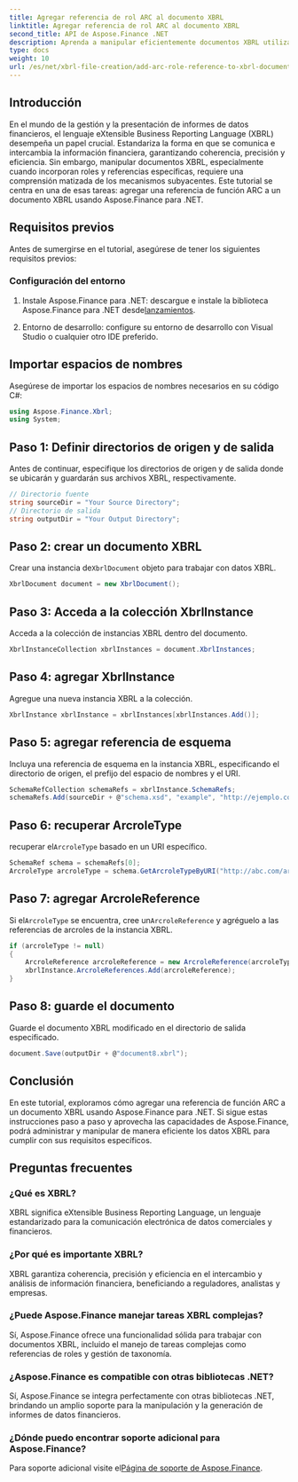 ```yaml
---
title: Agregar referencia de rol ARC al documento XBRL
linktitle: Agregar referencia de rol ARC al documento XBRL
second_title: API de Aspose.Finance .NET
description: Aprenda a manipular eficientemente documentos XBRL utilizando Aspose.Finance para .NET. Agregue referencias de roles ARC sin esfuerzo con una guía paso a paso.
type: docs
weight: 10
url: /es/net/xbrl-file-creation/add-arc-role-reference-to-xbrl-document/
---
```

## Introducción
En el mundo de la gestión y la presentación de informes de datos financieros, el lenguaje eXtensible Business Reporting Language (XBRL) desempeña un papel crucial. Estandariza la forma en que se comunica e intercambia la información financiera, garantizando coherencia, precisión y eficiencia. Sin embargo, manipular documentos XBRL, especialmente cuando incorporan roles y referencias específicas, requiere una comprensión matizada de los mecanismos subyacentes. Este tutorial se centra en una de esas tareas: agregar una referencia de función ARC a un documento XBRL usando Aspose.Finance para .NET.
## Requisitos previos
Antes de sumergirse en el tutorial, asegúrese de tener los siguientes requisitos previos:
### Configuración del entorno
1.  Instale Aspose.Finance para .NET: descargue e instale la biblioteca Aspose.Finance para .NET desde[lanzamientos](https://releases.aspose.com/finance/net/).
   
2. Entorno de desarrollo: configure su entorno de desarrollo con Visual Studio o cualquier otro IDE preferido.
## Importar espacios de nombres
Asegúrese de importar los espacios de nombres necesarios en su código C#:
```csharp
using Aspose.Finance.Xbrl;
using System;
```
## Paso 1: Definir directorios de origen y de salida
Antes de continuar, especifique los directorios de origen y de salida donde se ubicarán y guardarán sus archivos XBRL, respectivamente.
```csharp
// Directorio fuente
string sourceDir = "Your Source Directory";
// Directorio de salida
string outputDir = "Your Output Directory";
```
## Paso 2: crear un documento XBRL
 Crear una instancia de`XbrlDocument` objeto para trabajar con datos XBRL.
```csharp
XbrlDocument document = new XbrlDocument();
```
## Paso 3: Acceda a la colección XbrlInstance
Acceda a la colección de instancias XBRL dentro del documento.
```csharp
XbrlInstanceCollection xbrlInstances = document.XbrlInstances;
```
## Paso 4: agregar XbrlInstance
Agregue una nueva instancia XBRL a la colección.
```csharp
XbrlInstance xbrlInstance = xbrlInstances[xbrlInstances.Add()];
```
## Paso 5: agregar referencia de esquema
Incluya una referencia de esquema en la instancia XBRL, especificando el directorio de origen, el prefijo del espacio de nombres y el URI.
```csharp
SchemaRefCollection schemaRefs = xbrlInstance.SchemaRefs;
schemaRefs.Add(sourceDir + @"schema.xsd", "example", "http://ejemplo.com/xbrl/taxonomy");
```
## Paso 6: recuperar ArcroleType
 recuperar el`ArcroleType` basado en un URI específico.
```csharp
SchemaRef schema = schemaRefs[0];
ArcroleType arcroleType = schema.GetArcroleTypeByURI("http://abc.com/arcrole/footnote-test");
```
## Paso 7: agregar ArcroleReference
 Si el`ArcroleType` se encuentra, cree un`ArcroleReference` y agréguelo a las referencias de arcroles de la instancia XBRL.
```csharp
if (arcroleType != null)
{
    ArcroleReference arcroleReference = new ArcroleReference(arcroleType);
    xbrlInstance.ArcroleReferences.Add(arcroleReference);
}
```
## Paso 8: guarde el documento
Guarde el documento XBRL modificado en el directorio de salida especificado.
```csharp
document.Save(outputDir + @"document8.xbrl");
```
## Conclusión
En este tutorial, exploramos cómo agregar una referencia de función ARC a un documento XBRL usando Aspose.Finance para .NET. Si sigue estas instrucciones paso a paso y aprovecha las capacidades de Aspose.Finance, podrá administrar y manipular de manera eficiente los datos XBRL para cumplir con sus requisitos específicos.
## Preguntas frecuentes
### ¿Qué es XBRL?
XBRL significa eXtensible Business Reporting Language, un lenguaje estandarizado para la comunicación electrónica de datos comerciales y financieros.
### ¿Por qué es importante XBRL?
XBRL garantiza coherencia, precisión y eficiencia en el intercambio y análisis de información financiera, beneficiando a reguladores, analistas y empresas.
### ¿Puede Aspose.Finance manejar tareas XBRL complejas?
Sí, Aspose.Finance ofrece una funcionalidad sólida para trabajar con documentos XBRL, incluido el manejo de tareas complejas como referencias de roles y gestión de taxonomía.
### ¿Aspose.Finance es compatible con otras bibliotecas .NET?
Sí, Aspose.Finance se integra perfectamente con otras bibliotecas .NET, brindando un amplio soporte para la manipulación y la generación de informes de datos financieros.
### ¿Dónde puedo encontrar soporte adicional para Aspose.Finance?
 Para soporte adicional visite el[Página de soporte de Aspose.Finance](https://forum.aspose.com/c/finance/43).